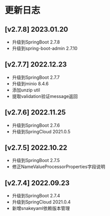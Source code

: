 # 更新日志

## [v2.7.8] 2023.01.20
- 升级到SpringBoot 2.7.8
- 升级到spring-boot-admin 2.7.10

## [v2.7.7] 2022.12.23
- 升级到SpringBoot 2.7.7
- 升级到minio 8.4.6
- 添加unzip util
- 提取validation验证message返回

## [v2.7.6] 2022.11.25
- 升级到SpringBoot 2.7.6
- 升级到SpringCloud 2021.0.5

## [v2.7.5] 2022.10.22
- 升级到SpringBoot 2.7.5
- 修正NameValueProcessorProperties字段说明

## [v2.7.4] 2022.09.23
- 升级到SpringBoot 2.7.4
- 升级到SpringCloud 2021.0.4
- 新增snakeyaml依赖版本管理